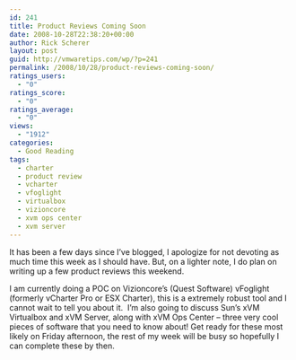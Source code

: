 ```yaml
---
id: 241
title: Product Reviews Coming Soon
date: 2008-10-28T22:38:20+00:00
author: Rick Scherer
layout: post
guid: http://vmwaretips.com/wp/?p=241
permalink: /2008/10/28/product-reviews-coming-soon/
ratings_users:
  - "0"
ratings_score:
  - "0"
ratings_average:
  - "0"
views:
  - "1912"
categories:
  - Good Reading
tags:
  - charter
  - product review
  - vcharter
  - vfoglight
  - virtualbox
  - vizioncore
  - xvm ops center
  - xvm server
---
```

It has been a few days since I&#8217;ve blogged, I apologize for not devoting as much time this week as I should have. But, on a lighter note, I do plan on writing up a few product reviews this weekend.

<!--more-->

I am currently doing a POC on Vizioncore&#8217;s (Quest Software) vFoglight (formerly vCharter Pro or ESX Charter), this is a extremely robust tool and I cannot wait to tell you about it.  I&#8217;m also going to discuss Sun&#8217;s xVM Virtualbox and xVM Server, along with xVM Ops Center &#8211; three very cool pieces of software that you need to know about! Get ready for these most likely on Friday afternoon, the rest of my week will be busy so hopefully I can complete these by then.